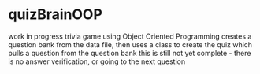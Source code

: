 # quizBrainOOP
work in progress trivia game using Object Oriented Programming
creates a question bank from the data file, then uses a class to create the quiz which pulls a question from the question bank
this is still not yet complete - there is no answer verification, or going to the next question
